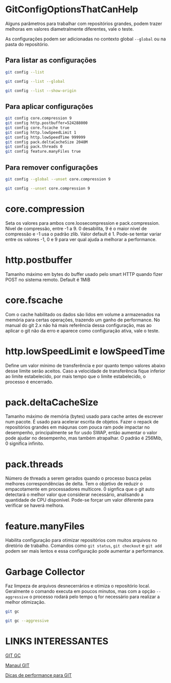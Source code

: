 # GitConfigOptionsThatCanHelp
Alguns parâmetros para trabalhar com repositórios grandes, podem trazer melhoras em valores diametralmente diferentes, vale o teste.

As configurações podem ser adicionadas no contexto global `--global` ou na pasta do repositório.

## Para listar as configurações

```bash
git config --list
```
```bash
git config --list --global
```
```bash
git config --list --show-origin
```

## Para aplicar configurações

```bash
git config core.compression 9
git config http.postbuffer=524288000
git config core.fscache true
git config http.lowSpeedLimit 1
git config http.lowSpeedTime 999999
git config pack.deltaCacheSize 2048M
git config pack.threads 0
git config feature.manyFiles true
```
## Para remover configurações
```bash
git config --global --unset core.compression 9
```
```bash
git config --unset core.compression 9
```

# core.compression
Seta os valores para ambos core.loosecompression e pack.compression.
Nível de compressão, entre -1 a 9.
0 desabilita, 9 é o maior nível de compressão e -1 usa o padrão zlib.
Valor default é 1. Pode-se tentar variar entre os valores -1, 0 e 9 para ver qual ajuda a melhorar a performance.

# http.postbuffer
Tamanho máximo em bytes do buffer usado pelo smart HTTP quando fizer POST no sistema remoto. Default é 1MiB

# core.fscache
Com o cache habilitado os dados são lidos em volume a armazenados na memória para certas operações, trazendo um ganho de performance.
No manual do git 2.x não há mais referência dessa configuração, mas ao aplicar o git não da erro e aparece como configuração ativa, vale o teste.

# http.lowSpeedLimit e lowSpeedTime
Define um valor mínimo de transferência e por quanto tempo valores abaixo desse limite serão aceitos.
Caso a velocidade de transferência fique inferior ao limite estabelecido, por mais tempo que o limite estabelecido, o processo é encerrado.

# pack.deltaCacheSize
Tamanho máximo de memória (bytes) usado para cache antes de escrever num pacote. É usado para acelerar escrita de objetos. Fazer o repack de repositórios grandes em máqunas com pouca ram pode impactar no desempenho, principalmente se for usdo SWAP, então aumentar o valor pode ajudar no desempenho, mas também atrapalhar. O padrão é 256Mib, 0 significa infinito.

# pack.threads
Número de threads a serem gerados quando o processo busca pelas melhores correspondências de delta. Tem o objetivo de reduzir o empacotamente em processadores multicore. 0 signfica que o git auto detectará o melhor valor que considerar necessário, analisando a quantidade de CPU disponível. Pode-se forçar um valor diferente para verificar se haverá melhora.

# feature.manyFiles
Habilita configuração para otimizar repositórios com muitos arquivos no diretório de trabalho. Comandos como `git status`, `git checkout` e `git add` podem ser mais lentos e essa configuração pode aumentar a performance.

# Garbage Collector
Faz limpeza de arquivos desnecerrários e otimiza o repositório local.
Geralmente o comando executa em poucos minutos, mas com a opção `--aggressive` o processo rodará pelo tempo q for necessário para realizar a melhor otimização.
```bash
git gc
```
```bash
git gc --aggressive
```

# LINKS INTERESSANTES
[GIT GC](https://git-scm.com/docs/git-gc/2.43.0)

[Manaul GIT](https://www.git-scm.com/docs/git-config/2.14.6)

[Dicas de performance para GIT](https://www.git-tower.com/blog/git-performance/)
